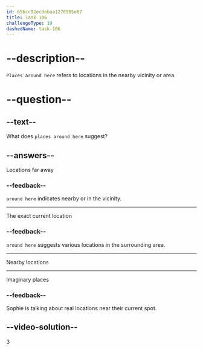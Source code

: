 ```yaml
---
id: 656cc92ecdebaa1278505e87
title: Task 106
challengeType: 19
dashedName: task-106
---
```


<!--
AUDIO REFERENCE:
Sophie: Today, I'm going out. I can show you some places around here. Are you interested?
-->

# --description--

`Places around here` refers to locations in the nearby vicinity or area.

# --question--

## --text--

What does `places around here` suggest?

## --answers--

Locations far away

### --feedback--

`around here` indicates nearby or in the vicinity.

---

The exact current location

### --feedback--

`around here` suggests various locations in the surrounding area.

---

Nearby locations

---

Imaginary places

### --feedback--

Sophie is talking about real locations near their current spot.

## --video-solution--

3
